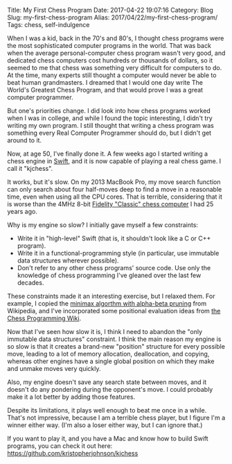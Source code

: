Title: My First Chess Program
Date: 2017-04-22 19:07:16
Category: Blog
Slug: my-first-chess-program
Alias: 2017/04/22/my-first-chess-program/
Tags: chess, self-indulgence


When I was a kid, back in the 70's and 80's, I thought chess programs were the most sophisticated computer programs in the world.  That was back when the average personal-computer chess program wasn't very good, and dedicated chess computers cost hundreds or thousands of dollars, so it seemed to me that chess was something very difficult for computers to do.  At the time, many experts still thought a computer would never be able to beat human grandmasters.  I dreamed that I would one day write The World's Greatest Chess Program, and that would prove I was a great computer programmer.

But one's priorities change.  I did look into how chess programs worked when I was in college, and while I found the topic interesting, I didn't try writing my own program.  I still thought that writing a chess program was something every Real Computer Programmer should do, but I didn't get around to it.

Now, at age 50, I've finally done it.  A few weeks ago I started writing a chess engine in [Swift](https://swift.org), and it is now capable of playing a real chess game. I call it "kjchess".
<!--break-->
It works, but it's slow.  On my 2013 MacBook Pro, my move search function can only search about four half-moves deep to find a move in a reasonable time, even when using all the CPU cores.  That is terrible, considering that it is worse than the 4MHz 8-bit [Fidelity "Classic" chess computer](http://www.spacious-mind.com/html/classic.html) I had 25 years ago.

Why is my engine so slow?  I initially gave myself a few constraints:

- Write it in "high-level" Swift (that is, it shouldn't look like a C or C++ program).
- Write it in a functional-programming style (in particular, use immutable data structures wherever possible).
- Don't refer to any other chess programs' source code.  Use only the knowledge of chess programming I've gleaned over the last few decades.

These constraints made it an interesting exercise, but I relaxed them.  For example, I copied the [minimax algorthm with alpha-beta pruning](https://en.wikipedia.org/wiki/Alpha–beta_pruning) from Wikipedia, and I've incorporated some positional evaluation ideas from [the Chess Programming Wiki](https://chessprogramming.wikispaces.com/Simplified+evaluation+function).

Now that I've seen how slow it is, I think I need to abandon the "only immutable data structures" constraint.  I think the main reason my engine is so slow is that it creates a brand-new "position" structure for every possible move, leading to a lot of memory allocation, deallocation, and copying, whereas other engines have a single global position on which they make and unmake moves very quickly.

Also, my engine doesn't save any search state between moves, and it doesn't do any pondering during the opponent's move.  I could probably make it a lot better by adding those features.

Despite its limitations, it plays well enough to beat me once in a while.  That's not impressive, because I am a terrible chess player, but I figure I'm a winner either way. (I'm also a loser either way, but I can ignore that.)

If you want to play it, and you have a Mac and know how to build Swift programs, you can check it out here: <https://github.com/kristopherjohnson/kjchess>

